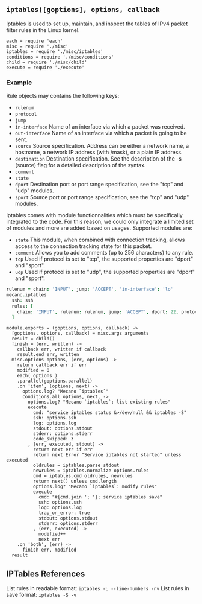 
`iptables([goptions], options, callback`
----------------------------------------

Iptables  is  used to set up, maintain, and inspect the tables of IPv4 packet 
filter rules in the Linux kernel.

    each = require 'each'
    misc = require './misc'
    iptables = require './misc/iptables'
    conditions = require './misc/conditions'
    child = require './misc/child'
    execute = require './execute'

### Example

Rule objects may contains the following keys:

*   `rulenum`
*   `protocol`
*   `jump`
*   `in-interface`  Name of an interface via which a packet was received.
*   `out-interface` Name  of an interface via which a packet is going to be sent.
*   `source`        Source  specification.  Address  can  be  either  a network
                    name, a hostname, a network IP address (with /mask), or a
                    plain IP address.
*   `destination`   Destination specification.  See the description of the -s
                    (source) flag for a detailed description of the syntax.   
*   `comment`
*   `state`
*   `dport`         Destination port or port range specification, see the "tcp"
                    and "udp" modules.
*   `sport`         Source  port  or port range specification, see the "tcp" and
                    "udp" modules.

Iptables comes with module functionnalities which must be specifically 
integrated to the code. For this reason, we could only integrate a limited
set of modules and more are added based on usages. Supported modules are:

*   `state`   This module, when combined with connection tracking, allows access
              to the connection tracking state for this packet.
*   `comment` Allows you to add comments (up to 256 characters) to any rule.
*   `tcp`     Used if protocol is set to "tcp", the supported properties are
              "dport" and "sport".
*   `udp`     Used if protocol is set to "udp", the supported properties are
              "dport" and "sport".

```coffee
rulenum = chain: 'INPUT', jump: 'ACCEPT', 'in-interface': 'lo'
mecano.iptables
  ssh: ssh
  rules: [
    chain: 'INPUT', rulenum: rulenum, jump: 'ACCEPT', dport: 22, protocol: 'tcp'
  ]
```

    module.exports = (goptions, options, callback) ->
      [goptions, options, callback] = misc.args arguments
      result = child()
      finish = (err, written) ->
        callback err, written if callback
        result.end err, written
      misc.options options, (err, options) ->
        return callback err if err
        modified = 0
        each( options )
        .parallel(goptions.parallel)
        .on 'item', (options, next) ->
          options.log? "Mecano `iptables`"
          conditions.all options, next, ->
            options.log? "Mecano `iptables`: list existing rules"
            execute
              cmd: "service iptables status &>/dev/null && iptables -S"
              ssh: options.ssh
              log: options.log
              stdout: options.stdout
              stderr: options.stderr
              code_skipped: 3
            , (err, executed, stdout) ->
              return next err if err
              return next Error "Service iptables not started" unless executed
              oldrules = iptables.parse stdout
              newrules = iptables.normalize options.rules
              cmd = iptables.cmd oldrules, newrules
              return next() unless cmd.length
              options.log? "Mecano `iptables`: modify rules"
              execute
                cmd: "#{cmd.join '; '}; service iptables save"
                ssh: options.ssh
                log: options.log
                trap_on_error: true
                stdout: options.stdout
                stderr: options.stderr
              , (err, executed) ->
                modified++
                next err
        .on 'both', (err) ->
          finish err, modified
      result

## IPTables References

List rules in readable format: `iptables -L --line-numbers -nv`
List rules in save format: `iptables -S -v`


